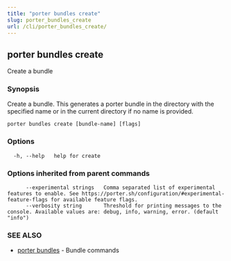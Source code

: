 ```yaml
---
title: "porter bundles create"
slug: porter_bundles_create
url: /cli/porter_bundles_create/
---
```

## porter bundles create

Create a bundle

### Synopsis

Create a bundle. This generates a porter bundle in the directory with the specified name or in the current directory if no name is provided.

```
porter bundles create [bundle-name] [flags]
```

### Options

```
  -h, --help   help for create
```

### Options inherited from parent commands

```
      --experimental strings   Comma separated list of experimental features to enable. See https://porter.sh/configuration/#experimental-feature-flags for available feature flags.
      --verbosity string       Threshold for printing messages to the console. Available values are: debug, info, warning, error. (default "info")
```

### SEE ALSO

* [porter bundles](/cli/porter_bundles/)	 - Bundle commands

